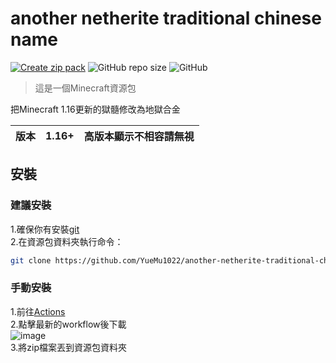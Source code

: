 # another netherite traditional chinese name

[![Create zip pack](https://github.com/YueMu1022/another-netherite-traditional-chinese-name/actions/workflows/createzip.yml/badge.svg)](https://github.com/YueMu1022/another-netherite-traditional-chinese-name/actions/workflows/createzip.yml)
![GitHub repo size](https://img.shields.io/github/repo-size/YueMu1022/another-netherite-traditional-chinese-name)
![GitHub](https://img.shields.io/github/license/YueMu1022/AltF4Bot)

> 這是一個Minecraft資源包

把Minecraft 1.16更新的獄髓修改為地獄合金

| 版本 | 1.16+ | 高版本顯示不相容請無視 |
| --- | --- | --- |

## 安裝

### 建議安裝
1.確保你有安裝[git](https://git-scm.com/)  
2.在資源包資料夾執行命令：
```bash
git clone https://github.com/YueMu1022/another-netherite-traditional-chinese-name
```

### 手動安裝
1.前往[Actions](https://github.com/YueMu1022/another-netherite-traditional-chinese-name/actions/workflows/createzip.yml)  
2.點擊最新的workflow後下載  
![image](https://user-images.githubusercontent.com/96234201/182066653-633c3d07-a720-46d6-bdb3-4f4f8f4e302c.png)  
3.將zip檔案丟到資源包資料夾
